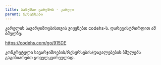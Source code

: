 ```yaml
---
title: სამუშაო გარემოს - კარელი
parent: რესურსები
--- 
```



კარელის სავარჯიშოებისთვის ვიყენებთ codehs-ს. დარეგისტრირდით ამ ბმულზე:

<https://codehs.com/go/915DE>

კონკრეტული სავარჯიშოების/რესურსების/დავალებების ბმულებს გაგიზიარებთ ყოველკვირეულად.